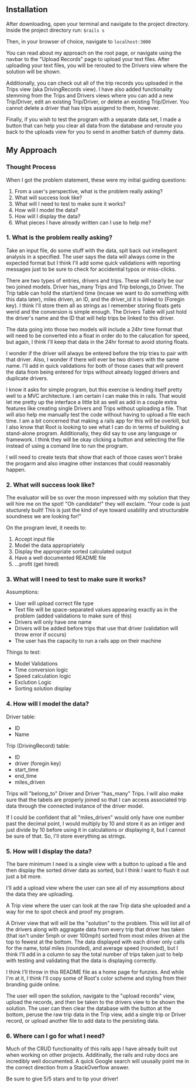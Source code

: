 <h2>Installation</h2>
<div class="container">
  <section>
    <p>
      After downloading, open your terminal and navigate to the project directory. Inside the project directory run: <code>$rails s</code>
    </p>
    <p>
      Then, in your browser of choice, navigate to <code>localhost:3000</code>
    </p>
    <p>
      You can read about my approach on the root page, or navigate using the navbar to the "Upload Records" page to upload your text files. After uploading your text files, you will be rerouted to the Drivers view where the solution will be shown.
    </p>
    <p>
      Additionally, you can check out all of the trip records you uploaded in the Trips view (aka DrivingRecords view). I have also added functionality stemming from the Trips and Drivers views where you can add a new Trip/Driver, edit an existing Trip/Driver, or delete an existing Trip/Driver. You cannot delete a driver that has trips assigend to them, however.
    </p>
    <p>
      Finally, if you wish to test the program with a separate data set, I made a button that can help you clear all data from the database and reroute you back to the uploads view for you to send in another batch of dummy data.
    </p>
  </section>
</div>
<h2>My Approach</h2>
<div class="container">
  <section>
    <h3>Thought Process</h3>
    <p>When I got the problem statement, these were my initial guiding questions:</p>
    <ol>
      <li>From a user's perspective, what is the problem really asking?</li>
      <li>What will success look like?</li>
      <li>What will I need to test to make sure it works?</li>
      <li>How will I model the data?</li>
      <li>How will I display the data?</li>
      <li>What pieces I have already written can I use to help me?</li>
    </ol>
  </section>

  <section>
    <h3>1. What is the problem really asking?</h3>
    <p>
      Take an input file, do some stuff with the data, spit back out intellegent analysis in a specified. The user says the data will always come in the expected format but I think I'll add some quick validations with reporting messages just to be sure to check for accidential typos or miss-clicks.
    </p>
    <p>
      There are two types of entries, drivers and trips. These will clearly be our two joined models. Driver has_many Trips and Trip belongs_to Driver. The Trip table can hold the start/end time (incase we want to do something with this data later), miles driven, an ID, and the driver_id it is linked to (Foregin key). I think I'll store them all as strings as I remember storing floats gets werid and the conversion is simple enough. The Drivers Table will just hold the driver's name and the ID that will help trips be linked to this driver.
    </p>
    <p>
      The data going into those two models will include a 24hr time format that will need to be converted into a float in order do to the calucation for speed, but again, I think I'll keep that data in the 24hr format to avoid storing floats.
    </p>
    <p>
      I wonder if the driver will always be entered before the trip tries to pair with that driver. Also, I wonder if there will ever be two drivers with the same name. I'll add in quick validations for both of those cases that will prevent the data from being entered for trips without already logged drivers and duplicate drivers.
    </p>
    <p>
      I know it asks for simple program, but this exercise is lending itself pretty well to a MVC architecture. I am certain I can make this in rails. That would let me pretty up the interface a little bit as well as add in a couple extra features like creating single Drivers and Trips without uploading a file. That will also help me manually test the code without having to upload a file each time. I am a bit concerned that making a rails app for this will be overkill, but I also know that Root is looking to see what I can do in terms of building a stand-alone program. Additionally, they did say to use any language or framework. I think they will be okay clicking a button and selecting the file instead of using a comand line to run the program.
    </p>
    <p>
      I will need to create tests that show that each of those cases won't brake the progarm and also imagine other instances that could reasonably happen.
    </p>
  </section>

  <section>
    <h3>2. What will success look like?</h3>
    <p>
      The evaluator will be so over the moon impressed with my solution that they will hire me on the spot! "Oh candidate!" they will exclaim. "Your code is just stucturely built! This is just the kind of eye toward usability and structurable soundness we are looking for!"
    </p>
    <p>
      On the program level, it needs to:
      <ol>
        <li>Accept input file</li>
        <li>Model the data appropriately</li>
        <li>Display the appropriate sorted calculated output</li>
        <li>Have a well documented README file</li>
        <li>...profit (get hired)</li>
      </ol>
    </p>
  </section>

  <section>
    <h3>3. What will I need to test to make sure it works?</h3>
    <p>
      Assumptions:
      <ul>
        <li>User will upload correct file type</li>
        <li>Text file will be space-separated values appearing exactly as in the problem (added validations to make sure of this)</li>
        <li>Drivers will only have one name</li>
        <li>Drivers will be added before trips that use that driver (validation will throw error if occurs)</li>
        <li>The user has the capacity to run a rails app on their machine</li>
      </ul>
    </p>
    <p>
      Things to test:
      <ul>
        <li>Model Validations</li>
        <li>Time conversion logic</li>
        <li>Speed calculation logic</li>
        <li>Exclution Logic</li>
        <li>Sorting solution display</li>
      </ul>
    </p>
  </section>

  <section>
    <h3>4. How will I model the data?</h3>
    <p>
      Driver table:
      <ul>
        <li>ID</li>
        <li>Name</li>
      </ul>
    </p>
    <p>
      Trip (DrivingRecord) table:
      <ul>
        <li>ID</li>
        <li>driver (foregin key)</li>
        <li>start_time</li>
        <li>end_time</li>
        <li>miles_driven</li>
      </ul>
    </p>
    <p>
      Trips will "belong_to" Driver and Driver "has_many" Trips. I will also make sure that the tabels are properly joined so that I can access associated trip data through the connected instance of the driver model.
    </p>
    <p>
      If I could be confident that all "miles_driven" would only have one number past the decimal point, I would multiply by 10 and store it as an intiger and just divide by 10 before using it in calculations or displaying it, but I cannot be sure of that. So, I'll store everything as strings.
    </p>
  </section>

  <section>
    <h3>5. How will I display the data?</h3>
    <p>
      The bare minimum I need is a single view with a button to upload a file and then display the sorted driver data as sorted, but I think I want to flush it out just a bit more.
    </p>
    <p>
      I'll add a upload view where the user can see all of my assumptions about the data they are uploading.
    </p>
    <p>
      A Trip view where the user can look at the raw Trip data she uploaded and a way for me to spot check and proof my program.
    </p>
    <p>
      A Driver view that will will be the "solution" to the problem. This will list all of the drivers along with aggragate data from every trip that driver has taken (that isn't under 5mph or over 100mph) sorted from most miles driven at the top to fewest at the bottom. The data displayed with each driver only calls for the name, total miles (rounded), and average speed (rounded), but I think I'll add in a column to say the total number of trips taken just to help with testing and validating that the data is displaying correctly.
    </p>
    <p>
      I think I'll throw in this README file as a home page for funzies. And while I'm at it, I think I'll copy some of Root's color scheme and styling from their branding guide online.
    </p>
    <p>
      The user will open the solution, navigate to the "upload records" view, upload the records, and then be taken to the drivers view to be shown the solution. The user can then clear the database with the button at the bottom, peruse the raw trip data in the Trip view, add a single trip or Driver record, or upload another file to add data to the persisting data.
    </p>
  </section>

  <section>
    <h3>6. Where can I go for what I need?</h3>
    <p>
      Much of the CRUD functionality of this rails app I have already built out when working on other projects. Additinally, the rails and ruby docs are incredibly well documented. A quick Google search will ususally point me in the correct direction from a StackOverflow answer.
    </p>
    <p>
      Be sure to give 5/5 stars and to tip your driver!
    </p>
  </section>
</div>
